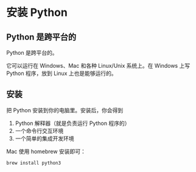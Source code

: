 # 安装 Python

## Python 是跨平台的

Python 是跨平台的。

它可以运行在 Windows、Mac 和各种 Linux/Unix 系统上。在 Windows 上写 Python 程序，放到 Linux 上也是能够运行的。

## 安装

把 Python 安装到你的电脑里。安装后，你会得到

1. Python 解释器（就是负责运行 Python 程序的）
2. 一个命令行交互环境
3. 一个简单的集成开发环境

Mac 使用 homebrew 安装即可：

```bash
brew install python3
```
